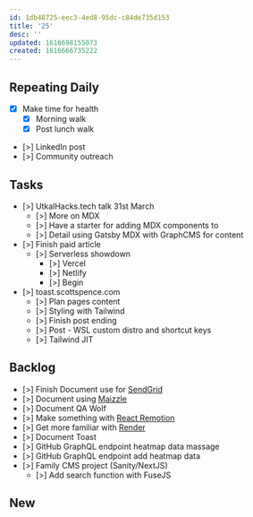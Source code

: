 ```yaml
---
id: 1db48725-eec3-4ed8-95dc-c84de735d153
title: '25'
desc: ''
updated: 1616698155073
created: 1616666735222
---
```


## Repeating Daily

- [x] Make time for health
  - [x] Morning walk
  - [x] Post lunch walk
- [>] LinkedIn post
- [>] Community outreach

## Tasks

- [>] UtkalHacks.tech talk 31st March
  - [>] More on MDX
  - [>] Have a starter for adding MDX components to
  - [>] Detail using Gatsby MDX with GraphCMS for content
- [>] Finish paid article
  - [>] Serverless showdown
    - [>] Vercel
    - [>] Netlify
    - [>] Begin
- [>] toast.scottspence.com
  - [>] Plan pages content
  - [>] Styling with Tailwind
  - [>] Finish post ending
  - [>] Post - WSL custom distro and shortcut keys
  - [>] Tailwind JIT

## Backlog

- [>] Finish Document use for [SendGrid]
- [>] Document using [Maizzle]
- [>] Document QA Wolf
- [>] Make something with [React Remotion]
- [>] Get more familiar with [Render]
- [>] Document Toast
- [>] GitHub GraphQL endpoint heatmap data massage
- [>] GitHub GraphQL endpoint add heatmap data
- [>] Family CMS project (Sanity/NextJS)
  - [>] Add search function with FuseJS

## New

<!-- Links -->

[react remotion]:
  https://twitter.com/JNYBGR/status/1358824089960542208
[maizzle]: https://maizzle.com/
[sendgrid]: https://app.sendgrid.com
[render]: https://render.com/
